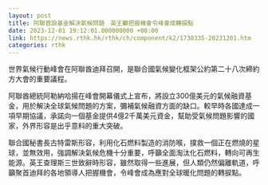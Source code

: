 ```yaml
---
layout: post
title: 阿聯酋設基金解決氣候問題　英王籲把握機會令峰會成轉捩點
date: 2023-12-01 19:12:01.000000000 +08:00
link: https://news.rthk.hk/rthk/ch/component/k2/1730335-20231201.htm
categories: rthk
---
```


世界氣候行動峰會在阿聯酋迪拜召開，是聯合國氣候變化框架公約第二十八次締約方大會的重要議程。

阿聯酋總統阿勒納哈揚在峰會開幕儀式上宣布，將設立300億美元的氣候融資基金，用於解決全球氣候問題的方案，彌補氣候融資方面的缺口。較早時各國達成一項早期協議，承諾向一個基金提供4億2千萬美元資金，幫助受氣候問題影響的國家，外界形容是出乎意料的重大突破。

聯合國秘書長古特雷斯形容，利用化石燃料製造的消防喉，撲救一個正在燃燒的星球，並無效用，強調解決氣候危機十分重要，呼籲全面淘汰化石燃料，轉向可再生能源。英王查理斯三世致辭時形容，雖然取得一些進展，但人類仍然偏離軌道，呼籲聚首迪拜的各地領導人把握機會，令峰會成為應對全球暖化問題的轉捩點。
